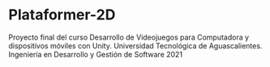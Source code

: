 # Plataformer-2D
Proyecto final del curso Desarrollo de Videojuegos para Computadora y dispositivos móviles con Unity. Universidad Tecnológica de Aguascalientes. Ingeniería en Desarrollo y Gestión de Software 2021
